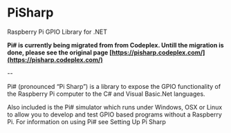 # PiSharp
Raspberry Pi GPIO Library for .NET


**Pi# is currently being migrated from from Codeplex. Untill the migration is done, please see the original page [https://pisharp.codeplex.com/](https://pisharp.codeplex.com/)**

--

Pi# (pronounced “Pi Sharp”) is a library to expose the GPIO functionality of the Raspberry Pi computer to the C# and Visual Basic.Net languages.

Also included is the Pi# simulator which runs under Windows, OSX or Linux to allow you to develop and test GPIO based programs without a Raspberry Pi. For information on using Pi# see Setting Up Pi Sharp
